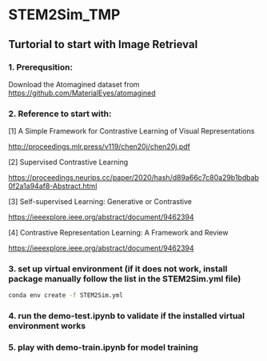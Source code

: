 # STEM2Sim_TMP

## Turtorial to start with Image Retrieval

### 1. Prerequsition:

Download the Atomagined dataset from https://github.com/MaterialEyes/atomagined


### 2. Reference to start with:

[1] A Simple Framework for Contrastive Learning of Visual Representations

http://proceedings.mlr.press/v119/chen20j/chen20j.pdf


[2] Supervised Contrastive Learning

https://proceedings.neurips.cc/paper/2020/hash/d89a66c7c80a29b1bdbab0f2a1a94af8-Abstract.html


[3] Self-supervised Learning: Generative or Contrastive

https://ieeexplore.ieee.org/abstract/document/9462394


[4] Contrastive Representation Learning: A Framework and Review

https://ieeexplore.ieee.org/abstract/document/9462394


### 3. set up virtual environment (if it does not work, install package manually follow the list in the STEM2Sim.yml file)

```bash
conda env create -f STEM2Sim.yml
``` 


### 4. run the demo-test.ipynb to validate if the installed virtual environment works

### 5. play with demo-train.ipynb for model training
